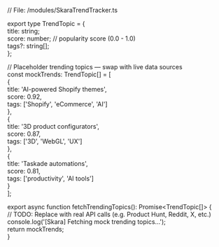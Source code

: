 // File: /modules/SkaraTrendTracker.ts

export type TrendTopic \= {  
  title: string;  
  score: number; // popularity score (0.0 \- 1.0)  
  tags?: string\[\];  
};

// Placeholder trending topics — swap with live data sources  
const mockTrends: TrendTopic\[\] \= \[  
  {  
    title: 'AI-powered Shopify themes',  
    score: 0.92,  
    tags: \['Shopify', 'eCommerce', 'AI'\]  
  },  
  {  
    title: '3D product configurators',  
    score: 0.87,  
    tags: \['3D', 'WebGL', 'UX'\]  
  },  
  {  
    title: 'Taskade automations',  
    score: 0.81,  
    tags: \['productivity', 'AI tools'\]  
  }  
\];

export async function fetchTrendingTopics(): Promise\<TrendTopic\[\]\> {  
  // TODO: Replace with real API calls (e.g. Product Hunt, Reddit, X, etc.)  
  console.log('\[Skara\] Fetching mock trending topics...');  
  return mockTrends;  
}

